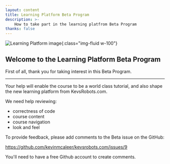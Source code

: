 ```yaml
---
layout: content
title: Learning Platform Beta Program
description: >-
    How to take part in the learning platfrom Beta Program
thanks: false
---
```


![Learning Platform image](/assets/img/learning_platform_beta.jpg){:class="img-fluid w-100"}

## Welcome to the Learning Platform Beta Program

First of all, thank you for taking interest in this Beta Program.

---

Your help will enable the course to be a world class tutorial, and also shape the new learning platform from KevsRobots.com.

We need help reviewing:

* correctness of code
* course content
* course navigation
* look and feel

To provide feedback, please add comments to the Beta issue on the GitHub:

<https://github.com/kevinmcaleer/kevsrobots.com/issues/9>

You'll need to have a free Github account to create comments.
